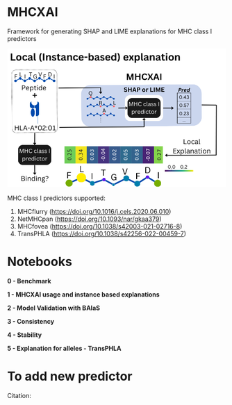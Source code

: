 # MHCXAI
Framework for generating SHAP and LIME explanations for MHC class I predictors

<p align="center"><img src="figures/MHCXAI.png" alt="" width="800"></p>

MHC class I predictors supported:
1. MHCflurry (https://doi.org/10.1016/j.cels.2020.06.010)
2. NetMHCpan (https://doi.org/10.1093/nar/gkaa379)
3. MHCfovea (https://doi.org/10.1038/s42003-021-02716-8)
4. TransPHLA (https://doi.org/10.1038/s42256-022-00459-7)

# Notebooks

**0 - Benchmark**

**1 - MHCXAI usage and instance based explanations**

**2 - Model Validation with BAlaS**

**3 - Consistency**

**4 - Stability**

**5 - Explanation for alleles - TransPHLA**

# To add new predictor


Citation:
```bibtex
```

